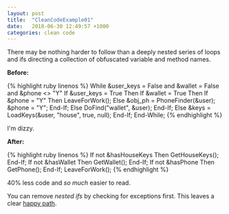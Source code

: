 ```yaml
---
layout: post
title:  "CleanCodeExample01"
date:   2018-06-30 12:49:57 +1000
categories: clean code
---
```


There may be nothing harder to follow than a deeply nested series of loops and ifs directing a collection of obfuscated variable and method names.

**Before:**

{% highlight ruby linenos %}
While &user_keys = False and
  &wallet = False and
  &phone <> "Y"
  If &user_keys = True Then
    If &wallet = True Then
      If &phone = "Y" Then
        LeaveForWork();
      Else
        &obj_ph = PhoneFinder(&user);
        &phone = "Y";
      End-If;
    Else
      DoFind("wallet", &user);
    End-If;
  Else
    &keys = LoadKeys(&user, "house", true, null);
  End-If;
End-While;
{% endhighlight %}

I'm dizzy.

**After:**

{% highlight ruby linenos %}
  If not &hasHouseKeys Then
    GetHouseKeys();
  End-If;
  If not &hasWallet Then
    GetWallet();
  End-If;
  If not &hasPhone Then
    GetPhone();
  End-If;
  LeaveForWork();
{% endhighlight %}

40% less code and *so much* easier to read.

You can remove *nested ifs* by checking for exceptions first. This leaves a clear [happy path](https://en.wikipedia.org/wiki/Happy_path).
